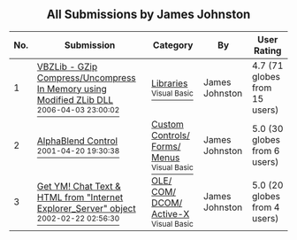 ﻿<div align="center">

## All Submissions by James Johnston

</div>

No.  | Submission | Category | By   | User Rating
---- | ---------- | -------- | ---- | -----------
1 | [VBZLib \- GZip Compress/Uncompress In Memory using Modified ZLib DLL<br /><sup>2006-04-03 23:00:02</sup>](https://github.com/Planet-Source-Code/james-johnston-vbzlib-gzip-compress-uncompress-in-memory-using-modified-zlib-dll__1-64920) | [Libraries<br /><sup>Visual Basic</sup>](../ByCategory/libraries__1-49.md) | James Johnston | 4.7 (71 globes from 15 users)
2 | [AlphaBlend Control<br /><sup>2001-04-20 19:30:38</sup>](https://github.com/Planet-Source-Code/james-johnston-alphablend-control__1-32863) | [Custom Controls/ Forms/  Menus<br /><sup>Visual Basic</sup>](../ByCategory/custom-controls-forms-menus__1-4.md) | James Johnston | 5.0 (30 globes from 6 users)
3 | [Get YM\! Chat Text & HTML from "Internet Explorer\_Server" object<br /><sup>2002-02-22 02:56:30</sup>](https://github.com/Planet-Source-Code/james-johnston-get-ym-chat-text-html-from-internet-explorer-server-object__1-32017) | [OLE/ COM/ DCOM/ Active\-X<br /><sup>Visual Basic</sup>](../ByCategory/ole-com-dcom-active-x__1-29.md) | James Johnston | 5.0 (20 globes from 4 users)
